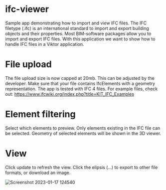 # ifc-viewer
Sample app demonstrating how to import and view IFC files.
The IFC filetype (.ifc) is an international standard to import and export building objects and their properties. Most BIM-software packages allow you to import and export IFC files. With this application we want to show how to handle IFC files in a Viktor application.

# File upload
The file upload size is now capped at 20mb. This can be adjusted by the developer. Make sure that your file contains IfcElements with a geometry representation. The app is tested with IFC 4 files. For example files, check out:
https://www.ifcwiki.org/index.php?title=KIT_IFC_Examples

# Element filtering
Select which elements to preview. Only elements existing in the IFC file can be selected. Geometry of selected elements will be shown in the 3D viewer. 

# View
Click update to refresh the view. Click the elipsis (...) to export to other file formats, or download an image.

![Screenshot 2023-01-17 124540](https://user-images.githubusercontent.com/93203883/212890966-abe00283-98d8-42ba-83b9-46826b15a931.png)
